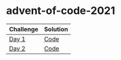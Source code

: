 # advent-of-code-2021
| Challenge     | Solution |
| ----------- | ----------- |
| [Day 1](https://adventofcode.com/2021/day/1)| [Code](https://github.com/jacob-m-nash/advent-of-code-2021/tree/main/day1)|
| [Day 2](https://adventofcode.com/2021/day/2)| [Code](https://github.com/jacob-m-nash/advent-of-code-2021/tree/main/day2)|
